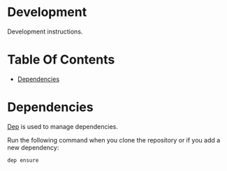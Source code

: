 # Development
Development instructions.

# Table Of Contents
- [Dependencies](#dependencies)

# Dependencies
[Dep](https://golang.github.io/dep/) is used to manage dependencies.  

Run the following command when you clone the repository or if you add a 
new dependency:

```
dep ensure
```
